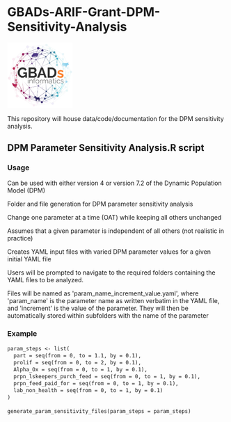 # GBADs-ARIF-Grant-DPM-Sensitivity-Analysis #

<img src= "https://github.com/GBADsInformatics/GBADsDPM.R/blob/main/img/GBADs.png" width="150">

This repository will house data/code/documentation for the DPM sensitivity analysis.

## DPM Parameter Sensitivity Analysis.R script ##

### Usage ###

Can be used with either version 4 or version 7.2 of the Dynamic Population Model (DPM)

Folder and file generation for DPM parameter sensitivity analysis

Change one parameter at a time (OAT) while keeping all others unchanged

Assumes that a given parameter is independent of all others (not realistic in practice)

Creates YAML input files with varied DPM parameter values for a given initial YAML file

Users will be prompted to navigate to the required folders containing the YAML files to be analyzed.

Files will be named as 'param_name_increment_value.yaml', where 'param_name' is the parameter name as written verbatim in the YAML file, and 'increment' 
is the value of the parameter. They will then be automatically stored within subfolders with the name of the parameter

### Example ###

    param_steps <- list(
      part = seq(from = 0, to = 1.1, by = 0.1),
      prolif = seq(from = 0, to = 2, by = 0.1),
      Alpha_Ox = seq(from = 0, to = 1, by = 0.1),
      prpn_lskeepers_purch_feed = seq(from = 0, to = 1, by = 0.1),
      prpn_feed_paid_for = seq(from = 0, to = 1, by = 0.1),
      lab_non_health = seq(from = 0, to = 1, by = 0.1)
    )

    generate_param_sensitivity_files(param_steps = param_steps)


